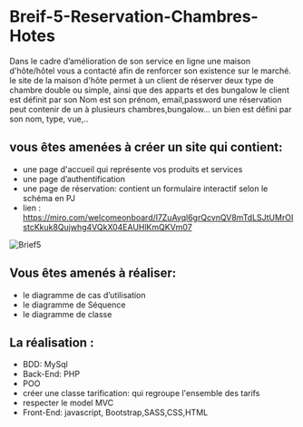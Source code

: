 # Breif-5-Reservation-Chambres-Hotes

Dans le cadre d’amélioration de son service en ligne une maison d'hôte/hôtel vous a contacté afin de renforcer son existence sur le marché.
le site de la maison d'hôte permet à un client de réserver deux type de chambre double ou simple, ainsi que des apparts et des bungalow
le client est définit par son Nom est son prénom, email,password
une réservation peut contenir de un à plusieurs chambres,bungalow…
un bien est défini par son nom, type, vue,..

## vous êtes amenées à créer un site qui contient:

- une page d'accueil qui représente vos produits et services
- une page d’authentification
- une page de réservation: contient un formulaire interactif selon le schéma en PJ
- lien : https://miro.com/welcomeonboard/l7ZuAyql6grQcvnQV8mTdLSJtUMrOIstcKkuk8Qujwhg4VQkX04EAUHlKmQKVm07

![Brief5](https://user-images.githubusercontent.com/42185573/115595764-d7a3e980-a2c6-11eb-87f7-508d8954a84e.JPG)

## Vous êtes amenés à réaliser:

- le diagramme de cas d’utilisation
- le diagramme de Séquence
- le diagramme de classe

## La réalisation :

- BDD: MySql
- Back-End: PHP
- POO
- créer une classe tarification: qui regroupe l'ensemble des tarifs
- respecter le model MVC
- Front-End: javascript, Bootstrap,SASS,CSS,HTML
